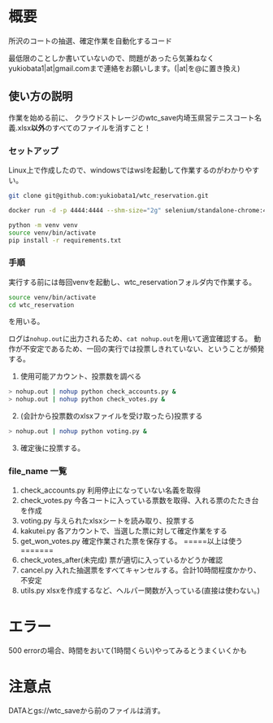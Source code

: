 # 概要
所沢のコートの抽選、確定作業を自動化するコード

最低限のことしか書いていないので、問題があったら気兼ねなくyukiobata1|at|gmail.comまで連絡をお願いします。(|at|を@に置き換え)

## 使い方の説明
作業を始める前に、
クラウドストレージのwtc_save内埼玉県営テニスコート名義.xlsx**以外**のすべてのファイルを消すこと！

### セットアップ
Linux上で作成したので、windowsではwslを起動して作業するのがわかりやすい。
```bash
git clone git@github.com:yukiobata1/wtc_reservation.git
```
```bash
docker run -d -p 4444:4444 --shm-size="2g" selenium/standalone-chrome:4.13.0-20230926`
```
```bash
python -m venv venv
source venv/bin/activate
pip install -r requirements.txt
```
### 手順
実行する前には毎回venvを起動し、wtc_reservationフォルダ内で作業する。
```bash
source venv/bin/activate
cd wtc_reservation
```
を用いる。

ログは```nohup.out```に出力されるため、```cat nohup.out```を用いて適宜確認する。
動作が不安定であるため、一回の実行では投票しきれていない、ということが頻発する。

1. 使用可能アカウント、投票数を調べる
```bash
> nohup.out | nohup python check_accounts.py &
> nohup.out | nohup python check_votes.py &
```

2. (会計から投票数のxlsxファイルを受け取ったら)投票する
```bash
> nohup.out | nohup python voting.py &
```

3. 確定後に投票する。

### file_name 一覧
1. check_accounts.py
利用停止になっていない名義を取得
2. check_votes.py
今各コートに入っている票数を取得、入れる票のたたき台を作成
3. voting.py
与えられたxlsxシートを読み取り、投票する
5. kakutei.py
各アカウントで、当選した票に対して確定作業をする
6. get_won_votes.py
確定作業された票を保存する。
=====以上は使う=======
7. check_votes_after(未完成)
票が適切に入っているかどうか確認
8. cancel.py
入れた抽選票をすべてキャンセルする。合計10時間程度かかり、不安定
9. utils.py
xlsxを作成するなど、ヘルパー関数が入っている(直接は使わない。)

# エラー
500 errorの場合、時間をおいて(1時間くらい)やってみるとうまくいくかも

# 注意点
DATAとgs://wtc_saveから前のファイルは消す。
